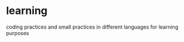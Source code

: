 learning
========

coding practices and small practices in different languages for learning purposes
